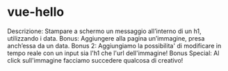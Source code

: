 # vue-hello

Descrizione:
Stampare a schermo un messaggio all’interno di un h1, utilizzando i data.
Bonus:
Aggiungere alla pagina un’immagine, presa anch’essa da un data.
Bonus 2:
Aggiungiamo la possibilita' di modificare in tempo reale con un input sia l'h1 che l'url dell'immagine!
Bonus Special:
Al click sull'immagine facciamo succedere qualcosa di creativo!